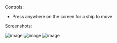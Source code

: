 Controls:
- Press anywhere on the screen for a ship to move

Screenshots:

![image](https://github.com/user-attachments/assets/e95c13cf-9bc1-44ad-bcd4-855427d1b9ed) ![image](https://github.com/user-attachments/assets/afd92ee0-080e-4997-bf36-f543071c71eb) ![image](https://github.com/user-attachments/assets/417ba14e-c0b9-40a4-8ab5-3707f4be74db)
